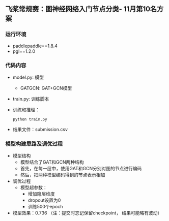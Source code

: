 ## 飞桨常规赛：图神经网络入门节点分类- 11月第10名方案

### 运行环境

* paddlepaddle==1.8.4
* pgl==1.2.0

### 代码内容

* model.py: 模型

  * GATGCN: GAT+GCN模型

* train.py: 训练脚本

* 训练和推理：

  ```
  python train.py
  ```

* 结果文件：submission.csv

### 模型构建思路及调优过程

* 模型结构
  * 模型结合了GAT和GCN两种结构
  * 首先，在每一层中，使用GAT和GCN分别对图的节点进行编码
  * 然后，把两种模型编码得到的节点表示相加
* 调优过程
  * 模型超参数：
    * 增加隐层维度
    * dropout设置为0
    * 训练500个epoch
* 模型效果：0.736 （注：提交时忘记保留checkpoint， 结果可能略有波动）

